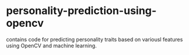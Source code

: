 # personality-prediction-using-opencv
contains code for predicting personality traits based on variousl features using OpenCV and machine learning.
